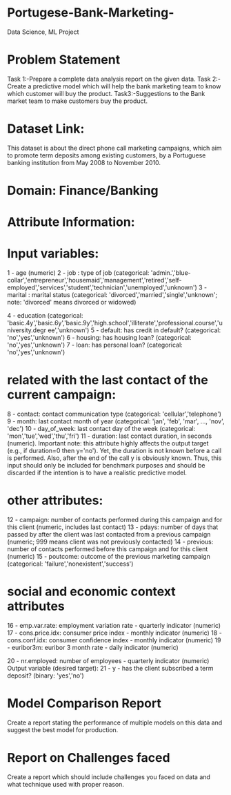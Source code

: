 # Portugese-Bank-Marketing-
Data Science, ML Project
# Problem Statement

Task 1:-Prepare a complete data analysis report on the given data.
Task 2:-Create a predictive model which will help the bank marketing team to know
which customer will buy the product.
Task3:-Suggestions to the Bank market team to make customers buy the product.

# Dataset Link:
This dataset is about the direct phone call marketing campaigns, which aim to promote
term deposits among existing customers, by a Portuguese banking institution from May
2008 to November 2010.
# Domain: Finance/Banking

# Attribute Information:
# Input variables:
1 - age (numeric)
2 - job : type of job (categorical: &#39;admin.&#39;,&#39;blue-
collar&#39;,&#39;entrepreneur&#39;,&#39;housemaid&#39;,&#39;management&#39;,&#39;retired&#39;,&#39;self-
employed&#39;,&#39;services&#39;,&#39;student&#39;,&#39;technician&#39;,&#39;unemployed&#39;,&#39;unknown&#39;)
3 - marital : marital status (categorical: &#39;divorced&#39;,&#39;married&#39;,&#39;single&#39;,&#39;unknown&#39;; note:
&#39;divorced&#39; means divorced or widowed)

4 - education (categorical:
&#39;basic.4y&#39;,&#39;basic.6y&#39;,&#39;basic.9y&#39;,&#39;high.school&#39;,&#39;illiterate&#39;,&#39;professional.course&#39;,&#39;university.degr
ee&#39;,&#39;unknown&#39;)
5 - default: has credit in default? (categorical: &#39;no&#39;,&#39;yes&#39;,&#39;unknown&#39;)
6 - housing: has housing loan? (categorical: &#39;no&#39;,&#39;yes&#39;,&#39;unknown&#39;)
7 - loan: has personal loan? (categorical: &#39;no&#39;,&#39;yes&#39;,&#39;unknown&#39;)
 # related with the last contact of the current campaign:
8 - contact: contact communication type (categorical: &#39;cellular&#39;,&#39;telephone&#39;)
9 - month: last contact month of year (categorical: &#39;jan&#39;, &#39;feb&#39;, &#39;mar&#39;, ..., &#39;nov&#39;, &#39;dec&#39;)
10 - day_of_week: last contact day of the week (categorical: &#39;mon&#39;,&#39;tue&#39;,&#39;wed&#39;,&#39;thu&#39;,&#39;fri&#39;)
11 - duration: last contact duration, in seconds (numeric). Important note: this attribute
highly affects the output target (e.g., if duration=0 then y=&#39;no&#39;). Yet, the duration is not
known before a call is performed. Also, after the end of the call y is obviously known.
Thus, this input should only be included for benchmark purposes and should be
discarded if the intention is to have a realistic predictive model.
# other attributes:
12 - campaign: number of contacts performed during this campaign and for this client
(numeric, includes last contact)
13 - pdays: number of days that passed by after the client was last contacted from a
previous campaign (numeric; 999 means client was not previously contacted)
14 - previous: number of contacts performed before this campaign and for this client
(numeric)
15 - poutcome: outcome of the previous marketing campaign (categorical:
&#39;failure&#39;,&#39;nonexistent&#39;,&#39;success&#39;)
# social and economic context attributes
16 - emp.var.rate: employment variation rate - quarterly indicator (numeric)
17 - cons.price.idx: consumer price index - monthly indicator (numeric)
18 - cons.conf.idx: consumer confidence index - monthly indicator (numeric)
19 - euribor3m: euribor 3 month rate - daily indicator (numeric)

20 - nr.employed: number of employees - quarterly indicator (numeric)
Output variable (desired target):
21 - y - has the client subscribed a term deposit? (binary: &#39;yes&#39;,&#39;no&#39;)

# Model Comparison Report
Create a report stating the performance of multiple models on this data and
suggest the best model for production.
# Report on Challenges faced
Create a report which should include challenges you faced on data and
what technique used with proper reason.
